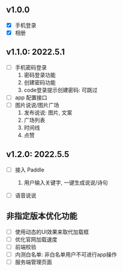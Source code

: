 ## v1.0.0
* [x] 手机登录
* [x] 相册

## v1.1.0: 2022.5.1
* [ ] 手机密码登录
    1. 密码登录功能
    2. 创建密码功能
    3. code登录提示创建密码: 可跳过
* [ ] app 配置接口
* [ ] 图片说说/图片广场
    1. 发布说说: 图片, 文案
    2. 广场列表
    3. 时间线
    4. 点赞

## v1.2.0: 2022.5.5
* [ ] 接入 Paddle
    1. 用户输入关键字, 一键生成说说/诗句
* [ ] 语音说说


## 非指定版本优化功能
* [ ] 使用动态的UI效果来取代加载框
* [ ] 优化官网加载速度
* [ ] 前端校验
* [ ] 内测白名单: 非白名单用户不可进行app操作
* [ ] 服务端管理页面